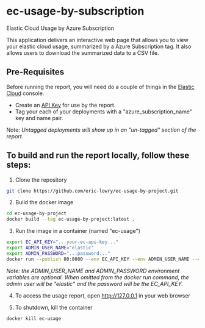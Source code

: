 # ec-usage-by-subscription
Elastic Cloud Usage by Azure Subscription 

This application delivers an interactive web page that allows you 
to view your elastic cloud usage, summarized by a Azure Subscription tag.
It also allows users to download the summarized data to a CSV file.

## Pre-Requisites

Before running the report, you will need do a couple of things
in the [Elastic Cloud](https://cloud.elastic.co) console.

* Create an [API Key](https://cloud.elastic.co/deployment-features/keys) for use by the report.
* Tag your each of your deployments with a "azure_subscription_name" key and name pair.

Note: _Untagged deployments will show up in an "un-tagged" section of the report._

## To build and run the report locally, follow these steps:

1. Clone the repository

```bash
git clone https://github.com/eric-lowry/ec-usage-by-project.git
```
2. Build the docker image

```bash
cd ec-usage-by-project
docker build --tag ec-usage-by-project:latest .
```

3. Run the image in a container (named "ec-usage")

```bash
export EC_API_KEY="...your-ec-api-key..."
export ADMIN_USER_NAME="elastic"
export ADMIN_PASSWORD="...password..."
docker run --publish 80:8080 --env EC_API_KEY --env ADMIN_USER_NAME --env ADMIN_PASSWORD --rm --name ec-usage --detach ec-usage-by-project:latest
```

_Note: the ADMIN_USER_NAME and ADMIN_PASSWORD environment variables are optional.  When omitted from the docker run command, the admin user will be "elastic" and the password will be the EC_API_KEY._

4. To access the usage report, open http://127.0.0.1 in your web browser

5. To shutdown, kill the container

```bash
docker kill ec-usage
```
